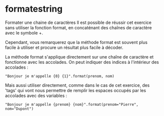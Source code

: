 # formatestring
Formater une chaine de caractères 
Il est possible de réussir cet exercice sans utiliser la fonction format, en concaténant des chaînes de caractère avec le symbole +.

Cependant, vous remarquerez que la méthode format est souvent plus facile à utiliser et procure un résultat plus facile à décoder.

La méthode format s'applique directement sur une chaîne de caractère et fonctionne avec les accolades. On peut indiquer des indices à l'intérieur des accolades :

    "Bonjour je m'appelle {0} {1}".format(prenom, nom)

Mais aussi utiliser directement, comme dans le cas de cet exercice, des 'tags' qui vont nous permettre de remplir les espaces occupés par les accolades avec des variables :

    "Bonjour je m'appelle {prenom} {nom}".format(prenom="Pierre", nom="Dupont")
